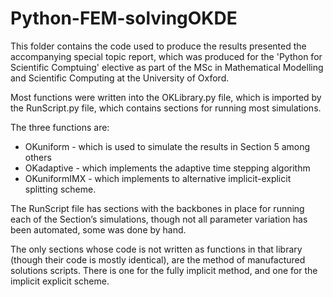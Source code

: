 # Python-FEM-solvingOKDE

This folder contains the code used to produce the results presented the accompanying special topic report, which was produced for the 'Python for Scientific Comptuing' elective as part of the MSc in Mathematical Modelling and Scientific Computing at the University of Oxford.

Most functions were written into the OKLibrary.py file, which is imported by the RunScript.py file, which contains sections for running most simulations.

The three functions are:
 - OKuniform - which is used to simulate the results in Section 5 among others
 - OKadaptive - which implements the adaptive time stepping algorithm
 - OKuniformIMX - which implements to alternative implicit-explicit splitting scheme.

The RunScript file has sections with the backbones in place for running each of the Section’s simulations, though not all parameter variation has been automated, some was done by hand.

The only sections whose code is not written as functions in that library (though their code is mostly identical), are the method of manufactured solutions scripts. There is one for the fully implicit method, and one for the implicit explicit scheme. 

